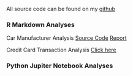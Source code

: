 All source code can be found on my <a href="https://github.com/atowey01">github</a>

<h3>R Markdown Analyses</h3>
<p1>Car Manufacturer Analysis</p1>
<a href="https://github.com/atowey01/R-Data-Science-Projects/blob/master/Car%20Check%20Time%20Analysis%20-%20Regression%20Problem/Car%20Manufacturer%20Analysis.Rmd">Source Code</a>
<a href="http://rpubs.com/atowey01/CarManufacturerHTML">Report</a>
<br/>

<p1>Credit Card Transaction Analysis</p1>
<a href="http://rpubs.com/atowey01/CCTransactionAnalysis">Click here</a>
<br/>
<h3>Python Jupiter Notebook Analyses</h3>


